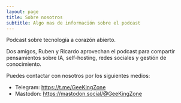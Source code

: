 ```yaml
---
layout: page
title: Sobre nosotros
subtitle: Algo mas de información sobre el podcast
---
```


Podcast sobre tecnología a corazón abierto.

Dos amigos, Ruben y Ricardo aprovechan el podcast para compartir pensamientos sobre IA, self-hosting, redes sociales y gestión de conocimiento.

Puedes contactar con nosotros por los siguientes medios:

- Telegram: https://t.me/GeeKingZone
- Mastodon: https://mastodon.social/@GeeKingZone
